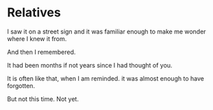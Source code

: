 # Relatives

I saw it on a street sign
and it was familiar enough
to make me wonder where
I knew it from.

And then I remembered.

It had been months
if not years since I had thought of you.

It is often like that,
when I am reminded.
it was almost enough
to have forgotten.

But not this time.
Not yet.
